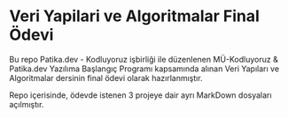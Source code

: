 # Veri Yapilari ve Algoritmalar Final Ödevi
Bu repo Patika.dev - Kodluyoruz işbirliği ile düzenlenen MÜ-Kodluyoruz & Patika.dev Yazılıma Başlangıç Programı kapsamında alınan Veri Yapıları ve Algoritmalar dersinin final ödevi olarak hazırlanmıştır.

Repo içerisinde, ödevde istenen 3 projeye dair ayrı MarkDown dosyaları açılmıştır.

